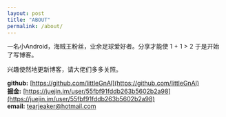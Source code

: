 ```yaml
---
layout: post
title: "ABOUT"
permalink: /about/
---
```


一名小Android，海贼王粉丝，业余足球爱好者。分享才能使 1 + 1 > 2 于是开始了写博客。

兴趣使然地更新博客，请大佬们多多关照。

**github:** [https://github.com/littleGnAl](https://github.com/littleGnAl)  
**掘金:** [https://juejin.im/user/55fbf91fddb263b5602b2a98](https://juejin.im/user/55fbf91fddb263b5602b2a98)  
**email:**  tearjeaker@hotmail.com  


